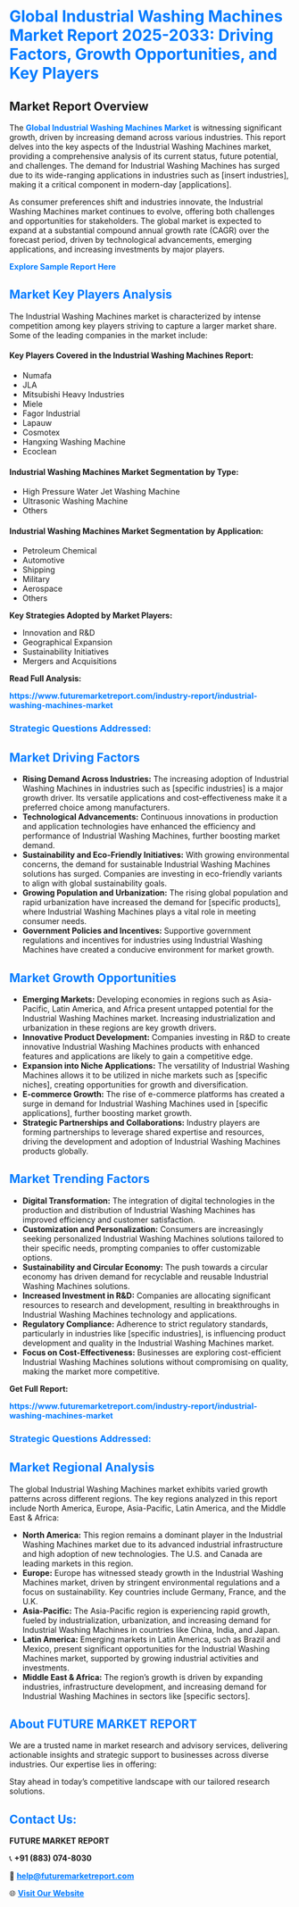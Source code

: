 <h1 style="color: #007BFF;">Global Industrial Washing Machines Market Report 2025-2033: Driving Factors, Growth Opportunities, and Key Players</h1>

<section id="overview">
<h2>Market Report Overview</h2>
<p>The <a href="https://www.futuremarketreport.com/industry-report/industrial-washing-machines-market" style="color: #007BFF; text-decoration: none;"><strong>Global Industrial Washing Machines Market</strong></a> is witnessing significant growth, driven by increasing demand across various industries. This report delves into the key aspects of the Industrial Washing Machines market, providing a comprehensive analysis of its current status, future potential, and challenges. The demand for Industrial Washing Machines has surged due to its wide-ranging applications in industries such as [insert industries], making it a critical component in modern-day [applications].</p>
<p>As consumer preferences shift and industries innovate, the Industrial Washing Machines market continues to evolve, offering both challenges and opportunities for stakeholders. The global market is expected to expand at a substantial compound annual growth rate (CAGR) over the forecast period, driven by technological advancements, emerging applications, and increasing investments by major players.</p>
</section>

<section id="overview">
<p><a href="https://www.futuremarketreport.com/request-sample/reportId=104223" style="color: #007BFF; text-decoration: none;"><strong>Explore Sample Report Here</strong></a></p>
</section>

<section id="key-players">
<h2 style="color: #007BFF;">Market Key Players Analysis</h2>
<p>The Industrial Washing Machines market is characterized by intense competition among key players striving to capture a larger market share. Some of the leading companies in the market include:</p>
<h4>Key Players Covered in the Industrial Washing Machines Report:</h4>
<ul><li>Numafa</li><li>JLA</li><li>Mitsubishi Heavy Industries</li><li>Miele</li><li>Fagor Industrial</li><li>Lapauw</li><li>Cosmotex</li><li>Hangxing Washing Machine</li><li>Ecoclean</li></ul>
<h4>Industrial Washing Machines Market Segmentation by Type:</h4>
<ul><li>High Pressure Water Jet Washing Machine</li><li>Ultrasonic Washing Machine</li><li>Others</li></ul>

<h4>Industrial Washing Machines Market Segmentation by Application:</h4>
<ul><li>Petroleum Chemical</li><li>Automotive</li><li>Shipping</li><li>Military</li><li>Aerospace</li><li>Others</li></ul>
<p><strong>Key Strategies Adopted by Market Players:</strong></p>
<ul>
<li>Innovation and R&D</li>
<li>Geographical Expansion</li>
<li>Sustainability Initiatives</li>
<li>Mergers and Acquisitions</li>
</ul>
</section>

<section>
<p><strong>Read Full Analysis: </strong></p><a href="https://www.futuremarketreport.com/industry-report/industrial-washing-machines-market" style="color: #007BFF; text-decoration: none;"><strong>https://www.futuremarketreport.com/industry-report/industrial-washing-machines-market</strong></a>
<h3 style="color: #007BFF;">Strategic Questions Addressed:</h3>
</section>

<section id="driving-factors">
<h2 style="color: #007BFF;">Market Driving Factors</h2>
<ul>
<li><strong>Rising Demand Across Industries:</strong> The increasing adoption of Industrial Washing Machines in industries such as [specific industries] is a major growth driver. Its versatile applications and cost-effectiveness make it a preferred choice among manufacturers.</li>
<li><strong>Technological Advancements:</strong> Continuous innovations in production and application technologies have enhanced the efficiency and performance of Industrial Washing Machines, further boosting market demand.</li>
<li><strong>Sustainability and Eco-Friendly Initiatives:</strong> With growing environmental concerns, the demand for sustainable Industrial Washing Machines solutions has surged. Companies are investing in eco-friendly variants to align with global sustainability goals.</li>
<li><strong>Growing Population and Urbanization:</strong> The rising global population and rapid urbanization have increased the demand for [specific products], where Industrial Washing Machines plays a vital role in meeting consumer needs.</li>
<li><strong>Government Policies and Incentives:</strong> Supportive government regulations and incentives for industries using Industrial Washing Machines have created a conducive environment for market growth.</li>
</ul>
</section>

<section id="growth-opportunities">
<h2 style="color: #007BFF;">Market Growth Opportunities</h2>
<ul>
<li><strong>Emerging Markets:</strong> Developing economies in regions such as Asia-Pacific, Latin America, and Africa present untapped potential for the Industrial Washing Machines market. Increasing industrialization and urbanization in these regions are key growth drivers.</li>
<li><strong>Innovative Product Development:</strong> Companies investing in R&D to create innovative Industrial Washing Machines products with enhanced features and applications are likely to gain a competitive edge.</li>
<li><strong>Expansion into Niche Applications:</strong> The versatility of Industrial Washing Machines allows it to be utilized in niche markets such as [specific niches], creating opportunities for growth and diversification.</li>
<li><strong>E-commerce Growth:</strong> The rise of e-commerce platforms has created a surge in demand for Industrial Washing Machines used in [specific applications], further boosting market growth.</li>
<li><strong>Strategic Partnerships and Collaborations:</strong> Industry players are forming partnerships to leverage shared expertise and resources, driving the development and adoption of Industrial Washing Machines products globally.</li>
</ul>
</section>

<section id="trending-factors">
<h2 style="color: #007BFF;">Market Trending Factors</h2>
<ul>
<li><strong>Digital Transformation:</strong> The integration of digital technologies in the production and distribution of Industrial Washing Machines has improved efficiency and customer satisfaction.</li>
<li><strong>Customization and Personalization:</strong> Consumers are increasingly seeking personalized Industrial Washing Machines solutions tailored to their specific needs, prompting companies to offer customizable options.</li>
<li><strong>Sustainability and Circular Economy:</strong> The push towards a circular economy has driven demand for recyclable and reusable Industrial Washing Machines solutions.</li>
<li><strong>Increased Investment in R&D:</strong> Companies are allocating significant resources to research and development, resulting in breakthroughs in Industrial Washing Machines technology and applications.</li>
<li><strong>Regulatory Compliance:</strong> Adherence to strict regulatory standards, particularly in industries like [specific industries], is influencing product development and quality in the Industrial Washing Machines market.</li>
<li><strong>Focus on Cost-Effectiveness:</strong> Businesses are exploring cost-efficient Industrial Washing Machines solutions without compromising on quality, making the market more competitive.</li>
</ul>
</section>

<section>
<p><strong>Get Full Report: </strong></p><a href="https://www.futuremarketreport.com/industry-report/industrial-washing-machines-market" style="color: #007BFF; text-decoration: none;"><strong>https://www.futuremarketreport.com/industry-report/industrial-washing-machines-market</strong></a>
<h3 style="color: #007BFF;">Strategic Questions Addressed:</h3>
</section>


<section id="regional-analysis">
<h2 style="color: #007BFF;">Market Regional Analysis</h2>
<p>The global Industrial Washing Machines market exhibits varied growth patterns across different regions. The key regions analyzed in this report include North America, Europe, Asia-Pacific, Latin America, and the Middle East & Africa:</p>
<ul>
<li><strong>North America:</strong> This region remains a dominant player in the Industrial Washing Machines market due to its advanced industrial infrastructure and high adoption of new technologies. The U.S. and Canada are leading markets in this region.</li>
<li><strong>Europe:</strong> Europe has witnessed steady growth in the Industrial Washing Machines market, driven by stringent environmental regulations and a focus on sustainability. Key countries include Germany, France, and the U.K.</li>
<li><strong>Asia-Pacific:</strong> The Asia-Pacific region is experiencing rapid growth, fueled by industrialization, urbanization, and increasing demand for Industrial Washing Machines in countries like China, India, and Japan.</li>
<li><strong>Latin America:</strong> Emerging markets in Latin America, such as Brazil and Mexico, present significant opportunities for the Industrial Washing Machines market, supported by growing industrial activities and investments.</li>
<li><strong>Middle East & Africa:</strong> The region’s growth is driven by expanding industries, infrastructure development, and increasing demand for Industrial Washing Machines in sectors like [specific sectors].</li>
</ul>
</section>

<footer>
<h2 style="color: #007BFF;">About FUTURE MARKET REPORT</h2>
<p>We are a trusted name in market research and advisory services, delivering actionable insights and strategic support to businesses across diverse industries. Our expertise lies in offering:</p>

<p>Stay ahead in today’s competitive landscape with our tailored research solutions.</p>

<h2 style="color: #007BFF;">Contact Us:</h2>
<p><strong>FUTURE MARKET REPORT</strong></p>
<p>📞 <strong>+91 (883) 074-8030</strong></p>
<p>📧 <strong><a href="mailto:help@futuremarketreport.com" style="color: #007BFF;">help@futuremarketreport.com</a></strong></p>
<p>🌐 <strong><a href="https://www.futuremarketreport.com/" style="color: #007BFF;">Visit Our Website</a></strong></p>
</footer>
